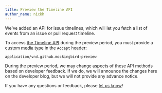 ```yaml
---
title: Preview the Timeline API
author_name: nickh
---
```


We've added an API for issue timelines, which will let you fetch a list
of events from an issue or pull request timeline.

To access [the Timeline API][docs] during the preview period, you must provide a custom [media type][media-type] in the `Accept` header:

    application/vnd.github.mockingbird-preview

During the preview period, we may change aspects of these API methods based on developer feedback. If we do, we will announce the changes here on the developer blog, but we will not provide any advance notice.

If you have any questions or feedback, please [let us know][contact]!

[media-type]: /v3/media
[docs]: /v3/issues/timeline/
[contact]: https://github.com/contact?form%5Bsubject%5D=Timeline+API
